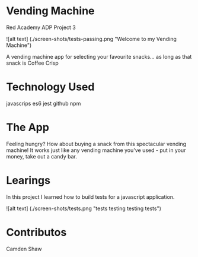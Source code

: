 # Vending Machine

Red Academy ADP Project 3

![alt text] (./screen-shots/tests-passing.png "Welcome to my Vending Machine")

A vending machine app for selecting your favourite snacks... as long as that snack is Coffee Crisp

# Technology Used
javascrips      es6     jest    github      npm
# The App
Feeling hungry?  How about buying a snack from this spectacular vending machine!  It works just like any vending machine you've used - put in your money, take out a candy bar.

# Learings
In this project I learned how to build tests for a javascript application.

![alt text] (./screen-shots/tests.png "tests testing testing tests")

# Contributos
Camden Shaw